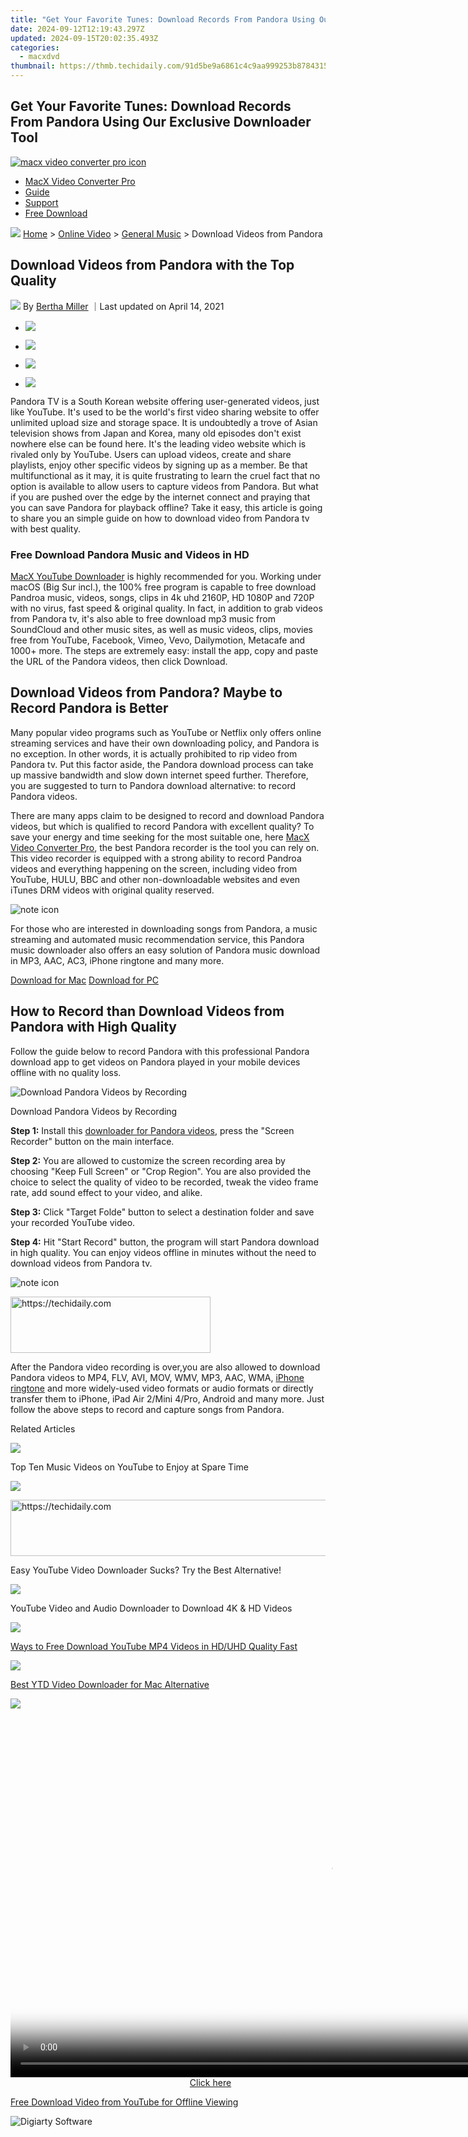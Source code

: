 ```yaml
---
title: "Get Your Favorite Tunes: Download Records From Pandora Using Our Exclusive Downloader Tool"
date: 2024-09-12T12:19:43.297Z
updated: 2024-09-15T20:02:35.493Z
categories:
  - macxdvd
thumbnail: https://thmb.techidaily.com/91d5be9a6861c4c9aa999253b8784315fe4d3aae2f0511baeab6c403517618b1.jpg
---
```


## Get Your Favorite Tunes: Download Records From Pandora Using Our Exclusive Downloader Tool

[![macx video converter pro icon](https://www.macxdvd.com/mac-dvd-video-converter-how-to/../image-style/new-seo/icon11.png)](https://tools.techidaily.com/macxdvd/products/)

* [MacX Video Converter Pro](https://tools.techidaily.com/macxdvd/products/)
* [Guide](https://tools.techidaily.com/macxdvd/products/)
* [Support](https://tools.techidaily.com/macxdvd/products/)
* [Free Download](https://tools.techidaily.com/macxdvd/products/)

![](https://www.macxdvd.com/mac-dvd-video-converter-how-to/../image-style/new-seo/icon7.png) [Home](https://tools.techidaily.com/macxdvd/products/) \> [Online Video](https://tools.techidaily.com/macxdvd/products/) \> [General Music](https://tools.techidaily.com/macxdvd/products/) \> Download Videos from Pandora

## Download Videos from Pandora with the Top Quality

![](https://www.macxdvd.com/mac-dvd-video-converter-how-to/../image-style/new-seo/icon6.png) By [Bertha Miller](https://www.linkedin.com/in/bertha-miller-7a324990/) ｜Last updated on April 14, 2021

* [![](https://www.macxdvd.com/mac-dvd-video-converter-how-to/../image-style/new-seo/share-fa.jpg)](https://www.facebook.com/sharer/sharer.php?u=https://www.macxdvd.com/mac-dvd-video-converter-how-to/download-videos-from-pandora.htm)
* [![](https://www.macxdvd.com/mac-dvd-video-converter-how-to/../image-style/new-seo/share-tw.jpg)](https://twitter.com/intent/tweet?url=https://www.macxdvd.com/mac-dvd-video-converter-how-to/download-videos-from-pandora.htm)

* [![](https://www.macxdvd.com/mac-dvd-video-converter-how-to/../image-style/new-seo/share-email.jpg)](https://www.macxdvd.com/mac-dvd-video-converter-how-to/mailto:info@example.com?&subject=&body=https://www.macxdvd.com/mac-dvd-video-converter-how-to/download-videos-from-pandora.htm)

* [![](https://www.macxdvd.com/mac-dvd-video-converter-how-to/../image-style/new-seo/share-in.jpg)](https://www.linkedin.com/shareArticle?mini=true&url=https://www.macxdvd.com/mac-dvd-video-converter-how-to/download-videos-from-pandora.htm&title=&summary=https://www.macxdvd.com/mac-dvd-video-converter-how-to/download-videos-from-pandora.htm&source=)

Pandora TV is a South Korean website offering user-generated videos, just like YouTube. It's used to be the world's first video sharing website to offer unlimited upload size and storage space. It is undoubtedly a trove of Asian television shows from Japan and Korea, many old episodes don't exist nowhere else can be found here. It's the leading video website which is rivaled only by YouTube. Users can upload videos, create and share playlists, enjoy other specific videos by signing up as a member. Be that multifunctional as it may, it is quite frustrating to learn the cruel fact that no option is available to allow users to capture videos from Pandora. But what if you are pushed over the edge by the internet connect and praying that you can save Pandora for playback offline? Take it easy, this article is going to share you an simple guide on how to download video from Pandora tv with best quality.

### Free Download Pandora Music and Videos in HD

[MacX YouTube Downloader](https://tools.techidaily.com/macxdvd/products/) is highly recommended for you. Working under macOS (Big Sur incl.), the 100% free program is capable to free download Pandroa music, videos, songs, clips in 4k uhd 2160P, HD 1080P and 720P with no virus, fast speed & original quality. In fact, in addition to grab videos from Pandora tv, it's also able to free download mp3 music from SoundCloud and other music sites, as well as music videos, clips, movies free from YouTube, Facebook, Vimeo, Vevo, Dailymotion, Metacafe and 1000+ more. The steps are extremely easy: install the app, copy and paste the URL of the Pandora videos, then click Download.

## Download Videos from Pandora? Maybe to Record Pandora is Better

Many popular video programs such as YouTube or Netflix only offers online streaming services and have their own downloading policy, and Pandora is no exception. In other words, it is actually prohibited to rip video from Pandora tv. Put this factor aside, the Pandora download process can take up massive bandwidth and slow down internet speed further. Therefore, you are suggested to turn to Pandora download alternative: to record Pandora videos. 

There are many apps claim to be designed to record and download Pandora videos, but which is qualified to record Pandora with excellent quality? To save your energy and time seeking for the most suitable one, here [MacX Video Converter Pro](https://tools.techidaily.com/macxdvd/products/), the best Pandora recorder is the tool you can rely on. This video recorder is equipped with a strong ability to record Pandroa videos and everything happening on the screen, including video from YouTube, HULU, BBC and other non-downloadable websites and even iTunes DRM videos with original quality reserved. 

![note icon](https://www.macxdvd.com/mac-dvd-video-converter-how-to/../image-style/new-seo/icon0.png)

For those who are interested in downloading songs from Pandora, a music streaming and automated music recommendation service, this Pandora music downloader also offers an easy solution of Pandora music download in MP3, AAC, AC3, iPhone ringtone and many more.

[Download for Mac](https://tools.techidaily.com/macxdvd/products/) [Download for PC](https://tools.techidaily.com/macxdvd/products/) 

## How to Record than Download Videos from Pandora with High Quality

Follow the guide below to record Pandora with this professional Pandora download app to get videos on Pandora played in your mobile devices offline with no quality loss.

![Download Pandora Videos by Recording](https://www.macxdvd.com/mac-dvd-video-converter-how-to/article-image/wz-mvcp-071101.jpg) 

Download Pandora Videos by Recording

**Step 1:** Install this [downloader for Pandora videos](https://tools.techidaily.com/macxdvd/products/), press the "Screen Recorder" button on the main interface.

**Step 2:** You are allowed to customize the screen recording area by choosing "Keep Full Screen" or "Crop Region". You are also provided the choice to select the quality of video to be recorded, tweak the video frame rate, add sound effect to your video, and alike.

**Step 3:** Click "Target Folde" button to select a destination folder and save your recorded YouTube video.

**Step 4:** Hit "Start Record" button, the program will start Pandora download in high quality. You can enjoy videos offline in minutes without the need to download videos from Pandora tv. 

![note icon](https://www.macxdvd.com/mac-dvd-video-converter-how-to/../image-style/new-seo/icon0.png)

<!-- affiliate ads begin -->
<a href="https://aligracehair.sjv.io/c/5597632/2115947/19272" target="_top" id="2115947">
  <img src="//a.impactradius-go.com/display-ad/19272-2115947" border="0" alt="https://techidaily.com" width="320" height="90"/>
</a>
<img height="0" width="0" src="https://aligracehair.sjv.io/i/5597632/2115947/19272" style="position:absolute;visibility:hidden;" border="0" />
<!-- affiliate ads end -->

After the Pandora video recording is over,you are also allowed to download Pandora videos to MP4, FLV, AVI, MOV, WMV, MP3, AAC, WMA, [iPhone ringtone](https://tools.techidaily.com/macxdvd/products/) and more widely-used video formats or audio formats or directly transfer them to iPhone, iPad Air 2/Mini 4/Pro, Android and many more. Just follow the above steps to record and capture songs from Pandora.

Related Articles

![](https://www.macxdvd.com/mac-dvd-video-converter-how-to/../image-style/new-seo/pic7.jpg)

 Top Ten Music Videos on YouTube to Enjoy at Spare Time

![](https://www.macxdvd.com/mac-dvd-video-converter-how-to/../image-style/new-seo/pic6.jpg)

<!-- affiliate ads begin -->
<a href="https://zebaoaffiliateprogram.pxf.io/c/5597632/2137976/21526" target="_top" id="2137976">
  <img src="//a.impactradius-go.com/display-ad/21526-2137976" border="0" alt="https://techidaily.com" width="728" height="90"/>
</a>
<img height="0" width="0" src="https://zebaoaffiliateprogram.pxf.io/i/5597632/2137976/21526" style="position:absolute;visibility:hidden;" border="0" />
<!-- affiliate ads end -->

 Easy YouTube Video Downloader Sucks? Try the Best Alternative!

![](https://www.macxdvd.com/mac-dvd-video-converter-how-to/../image-style/new-seo/pic5.jpg)

 YouTube Video and Audio Downloader to Download 4K & HD Videos

![](https://www.macxdvd.com/mac-dvd-video-converter-how-to/../image-style/new-seo/pic4.jpg)

[Ways to Free Download YouTube MP4 Videos in HD/UHD Quality Fast](https://tools.techidaily.com/macxdvd/products/) 

![](https://www.macxdvd.com/mac-dvd-video-converter-how-to/../image-style/new-seo/pic3.jpg)

[Best YTD Video Downloader for Mac Alternative](https://tools.techidaily.com/macxdvd/products/) 

![](https://www.macxdvd.com/mac-dvd-video-converter-how-to/../image-style/new-seo/pic2.jpg)

<!-- affiliate ads begin -->
<span id="1444782">
					<video width="1024" height="576" style="cursor:pointer"
           poster="//a.impactradius-go.com/display-clicktoplayimage/1444782.png"
           onclick="if(!this.playClicked){this.play();this.setAttribute('controls',true);this.playClicked=true;}">
	   <source src="//a.impactradius-go.com/display-ad/14559-1444782">
	   <img src="//a.impactradius-go.com/display-clicktoplayimage/1444782.png" style="border: none; height: 100%; width: 100%; object-fit: contain">
	</video>
	<div style="width:640px;text-align:center"><a href="javascript:window.open(decodeURIComponent('https%3A%2F%2Fpropmoneyinc.pxf.io%2Fc%2F5597632%2F1444782%2F14559'), '_blank');void(0);">Click here</a></div>
</span>
<img height="0" width="0" src="https://imp.pxf.io/i/5597632/1444782/14559" style="position:absolute;visibility:hidden;" border="0" />
<!-- affiliate ads end -->

[Free Download Video from YouTube for Offline Viewing](https://tools.techidaily.com/macxdvd/products/) 

![Digiarty Software](https://www.macxdvd.com/mac-dvd-video-converter-how-to/../icon/logo.png) 

<!-- affiliate ads begin -->
<span id="1793213">
					<video width="864" height="1296" style="cursor:pointer"
           poster="//a.impactradius-go.com/display-clicktoplayimage/1793213.png"
           onclick="if(!this.playClicked){this.play();this.setAttribute('controls',true);this.playClicked=true;}">
	   <source src="//a.impactradius-go.com/display-ad/19135-1793213">
	   <img src="//a.impactradius-go.com/display-clicktoplayimage/1793213.png" style="border: none; height: 100%; width: 100%; object-fit: contain">
	</video>
	<div style="width:540px;text-align:center"><a href="javascript:window.open(decodeURIComponent('https%3A%2F%2Ftinyland.pxf.io%2Fc%2F5597632%2F1793213%2F19135'), '_blank');void(0);">Click here</a></div>
</span>
<img height="0" width="0" src="https://imp.pxf.io/i/5597632/1793213/19135" style="position:absolute;visibility:hidden;" border="0" />
<!-- affiliate ads end -->

Digiarty Software, Inc. (MacXDVD) is a leader in delivering stable multimedia software applications for worldwide users since its establishment in 2006.

<!-- affiliate ads begin -->
<a href="https://aligracehair.sjv.io/c/5597632/2135368/19272" target="_top" id="2135368">
  <img src="//a.impactradius-go.com/display-ad/19272-2135368" border="0" alt="https://techidaily.com" width="250" height="90"/>
</a>
<img height="0" width="0" src="https://aligracehair.sjv.io/i/5597632/2135368/19272" style="position:absolute;visibility:hidden;" border="0" />
<!-- affiliate ads end -->

### Hot Products

* [MacX DVD Ripper Pro](https://tools.techidaily.com/macxdvd/products/)
* [MacX Video Converter Pro](https://tools.techidaily.com/macxdvd/products/)
* [MacX MediaTrans](https://tools.techidaily.com/macxdvd/products/)

### Tips and Tricks

* [DVD Topics >>](https://tools.techidaily.com/macxdvd/products/)
* [Video Solutions >>](https://tools.techidaily.com/macxdvd/products/)
* [Data Transfer >>](https://tools.techidaily.com/macxdvd/products/)
* [Online Video >>](https://tools.techidaily.com/macxdvd/products/)
* [Hot Topics >>](https://tools.techidaily.com/macxdvd/products/)

### Company

* [About Us >>](https://tools.techidaily.com/macxdvd/products/)
* [Tech & Sales FAQ >>](https://tools.techidaily.com/macxdvd/products/)
* [User Guides >>](https://tools.techidaily.com/macxdvd/products/)
* [Contact Us >>](https://tools.techidaily.com/macxdvd/products/)
* [Partner >>](https://tools.techidaily.com/macxdvd/products/)

[Home](https://tools.techidaily.com/macxdvd/products/) | [About](https://tools.techidaily.com/macxdvd/products/) | [Privacy Policy](https://tools.techidaily.com/macxdvd/products/) | [Terms and Conditions](https://tools.techidaily.com/macxdvd/products/) | [License Agreement](https://tools.techidaily.com/macxdvd/products/) | [Resource](https://tools.techidaily.com/macxdvd/products/) | [News](https://tools.techidaily.com/macxdvd/products/) | [Contact Us](https://tools.techidaily.com/macxdvd/products/)

Copyright © 2024 Digiarty Software, Inc (MacXDVD). All rights reserved

Apple, the Apple logo, Mac, iPhone, iPad, iPod and iTunes are trademarks of Apple Inc, registered in the U.S. and other countries.  
Digiarty Software is not developed by or affiliated with Apple Inc.

<ins class="adsbygoogle"
     style="display:block"
     data-ad-format="autorelaxed"
     data-ad-client="ca-pub-7571918770474297"
     data-ad-slot="1223367746"></ins>

<ins class="adsbygoogle"
     style="display:block"
     data-ad-client="ca-pub-7571918770474297"
     data-ad-slot="8358498916"
     data-ad-format="auto"
     data-full-width-responsive="true"></ins>



